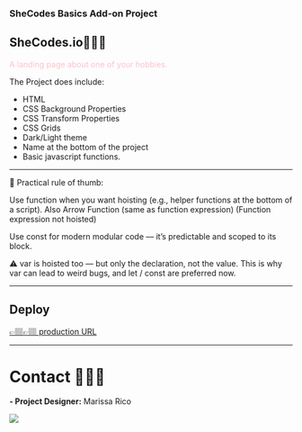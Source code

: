 ###  SheCodes Basics Add-on Project

## SheCodes.io👩🏽‍💻 
<p style ="text align: center; color: pink;">  A landing page about one of your hobbies. </p>
The Project does include: 

 - HTML 
 - CSS Background Properties
 - CSS Transform Properties
 - CSS Grids
 - Dark/Light theme
 - Name at the bottom of the project 
 - Basic javascript functions. 

------ 
 🎯 Practical rule of thumb:  

Use function when you want hoisting (e.g., helper functions at the bottom of a script).  Also Arrow Function (same as function expression) (Function expression not hoisted)

Use const for modern modular code — it’s predictable and scoped to its block.

⚠️ var is hoisted too — but only the declaration, not the value.
This is why var can lead to weird bugs, and let / const are preferred now. 

---------
 ## Deploy
<a href="https://maricode-40.github.io/grid-myart-css/"> 👉🏽👉🏽 production URL </a>

-------
# Contact 👩🏽‍💻

 **- Project Designer:**
 Marissa Rico 

<a href="https://www.linkedin.com/in/marissarico" target="_blank"> <img src="https://img.shields.io/badge/-LinkedIn-%230077B5?style=for-the-badge&logo=linkedin&logoColor=white" target="_blank"></a>


